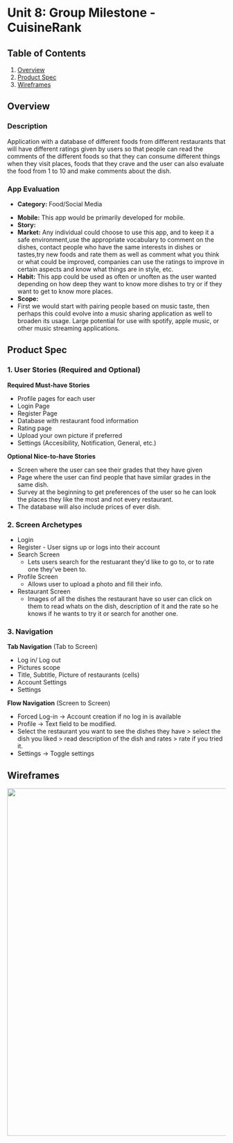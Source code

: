 Unit 8: Group Milestone - CuisineRank
===

## Table of Contents
1. [Overview](#Overview)
1. [Product Spec](#Product-Spec)
1. [Wireframes](#Wireframes)

## Overview
### Description
Application with a database of different foods from different restaurants that will have different ratings given by users so that people can read the comments of the different foods so that they can consume different things when they visit places, foods that they crave and the user can also evaluate the food from 1 to 10 and make comments about the dish.

### App Evaluation
* **Category:** Food/Social Media 
- **Mobile:** This app would be primarily developed for mobile.
- **Story:** 
- **Market:** Any individual could choose to use this app, and to keep it a safe environment,use the appropriate vocabulary to comment on the dishes, contact people who have the same interests in dishes or tastes,try new foods and rate them as well as comment what you think or what could be improved, companies can use the ratings to improve in certain aspects and know what things are in style, etc.
- **Habit:** This app could be used as often or unoften as the user wanted depending on how deep they want to know more dishes to try or if they want to get to know more places. 
- **Scope:** 
- First we would start with pairing people based on music taste, then perhaps this could evolve into a music sharing application as well to broaden its usage. Large potential for use with spotify, apple music, or other music streaming applications.

## Product Spec
### 1. User Stories (Required and Optional)

**Required Must-have Stories**

* Profile pages for each user
* Login Page
* Register Page
* Database with restaurant food information
* Rating page
* Upload your own picture if preferred
* Settings (Accesibility, Notification, General, etc.)

**Optional Nice-to-have Stories**

* Screen where the user can see their grades that they have given
* Page where the user can find people that have similar grades in the same dish.
* Survey at the beginning to get preferences of the user so he can look the places they like the most and not every restaurant.
* The database will also include prices of ever dish.


### 2. Screen Archetypes

* Login 
* Register - User signs up or logs into their account
* Search Screen
    * Lets users search for the restuarant they'd like to go to, or to rate one they've been to.
* Profile Screen 
    * Allows user to upload a photo and fill their info. 
* Restaurant Screen 
    * Images of all the dishes the restaurant have so user can click on them to read whats on the dish, description of it and the rate so he knows if he wants to try it or search for another one.

### 3. Navigation

**Tab Navigation** (Tab to Screen)

* Log in/ Log out 
* Pictures scope 
* Title, Subtitle, Picture of restaurants (cells)
* Account Settings
* Settings

**Flow Navigation** (Screen to Screen)
* Forced Log-in -> Account creation if no log in is available
* Profile -> Text field to be modified. 
* Select the restaurant you want to see the dishes they have > select the dish you liked > read description of the dish and rates > rate if you tried it. 
* Settings -> Toggle settings

## Wireframes
<img src="https://i.imgur.com/vihMQs9.jpg" width=800><br>
